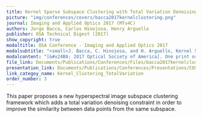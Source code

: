 ```yaml
---
title: Kernel Sparse Subspace Clustering with Total Variation Denoising for Hyperspectral Remote Sensing Images
picture: "img/conferences/covers/bacca2017kernelclustering.png"
journal: Imaging and Applied Optics 2017 (MTu4C)
authors: Jorge Bacca, Carlos Hinojosa, Henry Arguello
publisher: OSA Technical Digest (2017)
show_copyright: true
modaltitle: OSA Conference - Imaging and Applied Optics 2017
modalsubtitle: "<small>J. Bacca, C. Hinojosa, and H. Arguello, Kernel Sparse Subspace Clustering with Total Variation Denoising for Hyperspectral Remote Sensing Images, in Imaging and Applied Optics 2017 (3D, AIO, COSI, IS, MATH, pcAOP), OSA Technical Digest (Optical Society of America, 2017), paper MTu4C.5. Available Online: <a href=https://doi.org/10.1364/MATH.2017.MTu4C.5>https://doi.org/10.1364/MATH.2017.MTu4C.5</a></small>"
modalcontent: "[&#x24B8; 2017 Optical Society of America]. One print or electronic copy may be made for personal use only. Systematic reproduction and distribution, duplication of any material in this paper for a fee or for commercial purposes, or modifications of the content of this paper are prohibited."
file_link: Documents/Publications/Conferences/Files/bacca2017kernelclustering.pdf
presentation_link: Documents/Publications/Conferences/Presentations/COSI2017BaccaKernelClustering.pdf
link_categoy_name: Kernel_Clustering_TotalVariation
order_number: 3
---
```

This paper proposes a new hyperspectral image subspace clustering framework which adds a total variation denoising constraint in order to improve the similarity between data points from the same subspace.